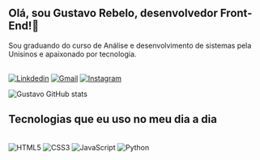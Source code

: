## Olá, sou Gustavo Rebelo, desenvolvedor Front-End!👋
Sou graduando do curso de Análise e desenvolvimento de sistemas pela Unisinos e apaixonado por tecnologia.

<br/>[![Linkdedin](https://img.shields.io/badge/LinkedIn-0077B5?style=for-the-badge&logo=linkedin&logoColor=white)](https://www.linkedin.com/in/gustavo-mendes-rebelo-479108179/)
[![Gmail](    https://img.shields.io/badge/Gmail-D14836?style=for-the-badge&logo=gmail&logoColor=white)]()
[![Instagram](https://img.shields.io/badge/Instagram-E4405F?style=for-the-badge&logo=instagram&logoColor=white)](https://www.instagram.com/gustavorebelo_?igsh=b29rM2lrZjhjMGtm&utm_source=qr)

![Gustavo GitHub stats](https://github-readme-stats.vercel.app/api?username=gustavo-rebelo&show_icons=true&theme=dracula)

## Tecnologias que eu uso no meu dia a dia

<div style="display: inline-block"><br/>
    <img src="https://img.shields.io/badge/HTML5-E34F26?style=for-the-badge&logo=html5&logoColor=white" alt="HTML5" allign="center"/>
    <img src="https://img.shields.io/badge/CSS3-1572B6?style=for-the-badge&logo=css3&logoColor=white" alt="CSS3" allign="center"/>
    <img src="https://img.shields.io/badge/JavaScript-F7DF1E?style=for-the-badge&logo=javascript&logoColor=black" alt="JavaScript" allign="center"/>
    <img src="https://img.shields.io/badge/Python-3776AB?style=for-the-badge&logo=python&logoColor=white" alt="Python" allign="center"/>
</div>

